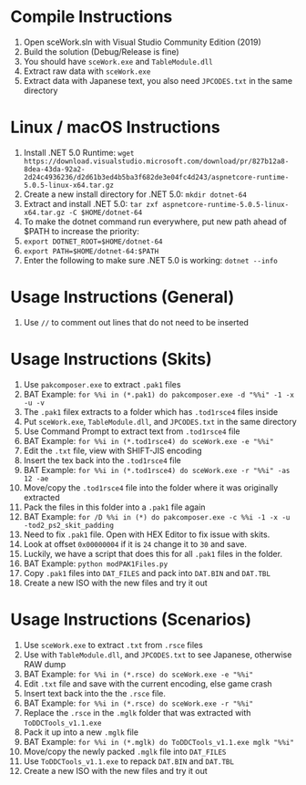 # Compile Instructions
1. Open sceWork.sln with Visual Studio Community Edition (2019)
1. Build the solution (Debug/Release is fine)
1. You should have `sceWork.exe` and `TableModule.dll`
1. Extract raw data with `sceWork.exe`
1. Extract data with Japanese text, you also need `JPCODES.txt` in the same directory

# Linux / macOS Instructions
1. Install .NET 5.0 Runtime: `wget https://download.visualstudio.microsoft.com/download/pr/827b12a8-8dea-43da-92a2-2d24c4936236/d2d61b3ed4b5ba3f682de3e04fc4d243/aspnetcore-runtime-5.0.5-linux-x64.tar.gz`
1. Create a new install directory for .NET 5.0: `mkdir dotnet-64`
1. Extract and install .NET 5.0: `tar zxf aspnetcore-runtime-5.0.5-linux-x64.tar.gz -C $HOME/dotnet-64`
1. To make the dotnet command run everywhere, put new path ahead of $PATH to increase the priority:
1. `export DOTNET_ROOT=$HOME/dotnet-64`
1. `export PATH=$HOME/dotnet-64:$PATH`
1. Enter the following to make sure .NET 5.0 is working: `dotnet --info`

# Usage Instructions (General)
1. Use `//` to comment out lines that do not need to be inserted

# Usage Instructions (Skits)
1. Use `pakcomposer.exe` to extract `.pak1` files
1. BAT Example: `for %%i in (*.pak1) do pakcomposer.exe -d "%%i" -1 -x -u -v`
1. The `.pak1` filex extracts to a folder which has `.tod1rsce4` files inside
1. Put `sceWork.exe`, `TableModule.dll`, and `JPCODES.txt` in the same directory
1. Use Command Prompt to extract text from `.tod1rsce4` file
1. BAT Example: `for %%i in (*.tod1rsce4) do sceWork.exe -e "%%i"`
1. Edit the `.txt` file, view with SHIFT-JIS encoding
1. Insert the tex back into the `.tod1rsce4` file
1. BAT Example: `for %%i in (*.tod1rsce4) do sceWork.exe -r "%%i" -as 12 -ae`
1. Move/copy the `.tod1rsce4` file into the folder where it was originally extracted
1. Pack the files in this folder into a `.pak1` file again
1. BAT Example: `for /D %%i in (*) do pakcomposer.exe -c %%i -1 -x -u -tod2_ps2_skit_padding`
1. Need to fix `.pak1` file.  Open with HEX Editor to fix issue with skits.
1. Look at offset `0x00000004` if it is `24` change it to `30` and save.
1. Luckily, we have a script that does this for all `.pak1` files in the folder.
1. BAT Example: `python modPAK1Files.py`
1. Copy `.pak1` files into `DAT_FILES` and pack into `DAT.BIN` and `DAT.TBL`
1. Create a new ISO with the new files and try it out

# Usage Instructions (Scenarios)
1. Use `sceWork.exe` to extract `.txt` from `.rsce` files
1. Use with `TableModule.dll`, and `JPCODES.txt` to see Japanese, otherwise RAW dump
1. BAT Example: `for %%i in (*.rsce) do sceWork.exe -e "%%i"`
1. Edit `.txt` file and save with the current encoding, else game crash
1. Insert text back into the the `.rsce` file.
1. BAT Example: `for %%i in (*.rsce) do sceWork.exe -r "%%i"`
1. Replace the `.rsce` in the `.mglk` folder that was extracted with `ToDDCTools_v1.1.exe`
1. Pack it up into a new `.mglk` file
1. BAT Example: `for %%i in (*.mglk) do ToDDCTools_v1.1.exe mglk "%%i"`
1. Move/copy the newly packed `.mglk` file into `DAT_FILES`
1. Use `ToDDCTools_v1.1.exe` to repack `DAT.BIN` and `DAT.TBL`
1. Create a new ISO with the new files and try it out
